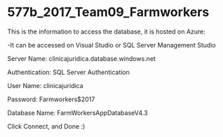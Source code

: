 # 577b_2017_Team09_Farmworkers

This is the information to access the database, it is hosted on Azure:

-It can be accessed on Visual Studio or SQL Server Management Studio 


Server Name: clinicajuridica.database.windows.net 

Authentication: SQL Server Authentication 

User Name: clinicajuridica 

Password: Farmworkers$2017 

Database Name: FarmWorkersAppDatabaseV4.3
 
Click Connect, and Done :)
